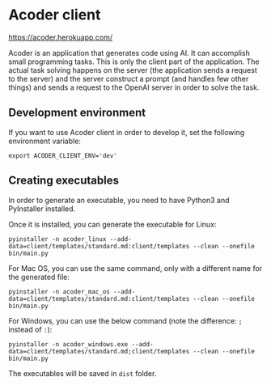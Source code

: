 # Acoder client

https://acoder.herokuapp.com/

Acoder is an application that generates code using AI. It can accomplish small programming tasks. This is only the client part of the application. The actual task solving happens on the server (the application sends a request to the server) and the server construct a prompt (and handles few other things) and sends a request to the OpenAI server in order to solve the task.

## Development environment

If you want to use Acoder client in order to develop it, set the following environment variable:

```
export ACODER_CLIENT_ENV='dev'
```

## Creating executables

In order to generate an executable, you need to have Python3 and PyInstaller installed.

Once it is installed, you can generate the executable for Linux:

```
pyinstaller -n acoder_linux --add-data=client/templates/standard.md:client/templates --clean --onefile bin/main.py
```

For Mac OS, you can use the same command, only with a different name for the generated file:

```
pyinstaller -n acoder_mac_os --add-data=client/templates/standard.md:client/templates --clean --onefile bin/main.py
```

For Windows, you can use the below command (note the difference: `;` instead of `:`):

```
pyinstaller -n acoder_windows.exe --add-data=client/templates/standard.md;client/templates --clean --onefile bin/main.py
```

The executables will be saved in `dist` folder.
